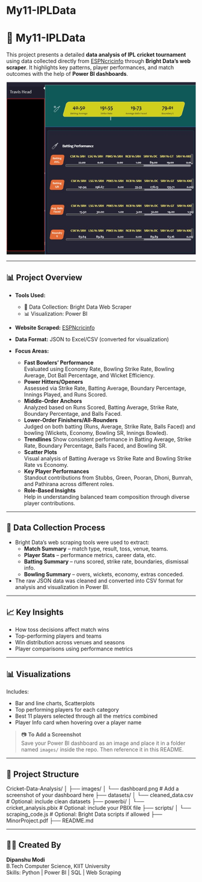 # My11-IPLData
# 🏏 My11-IPLData

This project presents a detailed **data analysis of IPL cricket tournament** using data collected directly from [ESPNcricinfo](https://www.espncricinfo.com/) through **Bright Data’s web scraper**. It highlights key patterns, player performances, and match outcomes with the help of **Power BI dashboards**.

![Dashboard Screenshot](images/playercard.jpg) <!-- Add a screenshot here -->

---

## 📊 Project Overview

- **Tools Used:**  
  - 🧰 Data Collection: Bright Data Web Scraper  
  - 📊 Visualization: Power BI  

- **Website Scraped:** [ESPNcricinfo](https://www.espncricinfo.com/)
- **Data Format:** JSON to Excel/CSV (converted for visualization)
- **Focus Areas:**
  - **Fast Bowlers’ Performance**  
     Evaluated using Economy Rate, Bowling Strike Rate, Bowling Average, Dot Ball Percentage, and Wicket Efficiency.
  - **Power Hitters/Openers**  
      Assessed via Strike Rate, Batting Average, Boundary Percentage, Innings Played, and Runs Scored.
  - **Middle-Order Anchors**  
      Analyzed based on Runs Scored, Batting Average, Strike Rate, Boundary Percentage, and Balls Faced.
  - **Lower-Order Finishers/All-Rounders**  
      Judged on both batting (Runs, Average, Strike Rate, Balls Faced) and bowling (Wickets, Economy, Bowling SR, Innings Bowled).
  - **Trendlines**
      Show consistent performance in Batting Average, Strike Rate, Boundary Percentage, Balls Faced, and Bowling SR.
  - **Scatter Plots**  
      Visual analysis of Batting Average vs Strike Rate and Bowling Strike Rate vs Economy.
  - **Key Player Performances**  
      Standout contributions from Stubbs, Green, Pooran, Dhoni, Bumrah, and Pathirana across different roles.
  - **Role-Based Insights**  
      Help in understanding balanced team composition through diverse player contributions.

---

## 🔧 Data Collection Process

- Bright Data’s web scraping tools were used to extract:
  - **Match Summary** – match type, result, toss, venue, teams.
  - **Player Stats** – performance metrics, career data, etc.
  - **Batting Summary** – runs scored, strike rate, boundaries, dismissal info.
  - **Bowling Summary** – overs, wickets, economy, extras conceded.
- The raw JSON data was cleaned and converted into CSV format for analysis and visualization in Power BI.

---

## 📈 Key Insights

- How toss decisions affect match wins
- Top-performing players and teams
- Win distribution across venues and seasons
- Player comparisons using performance metrics

---

## 📊 Visualizations

Includes:
- Bar and line charts, Scatterplots
- Top performing players for each category
- Best 11 players selected through all the metrics combined
- Player Info card when hovering over a player name

> 📷 **To Add a Screenshot**  
> Save your Power BI dashboard as an image and place it in a folder named `images/` inside the repo. Then reference it in this README.

---

## 📁 Project Structure

Cricket-Data-Analysis/
│
├── images/
│ └── dashboard.png # Add a screenshot of your dashboard here
├── datasets/
│ └── cleaned_data.csv # Optional: include clean datasets
├── powerbi/
│ └── cricket_analysis.pbix # Optional: include your PBIX file
├── scripts/
│ └── scraping_code.js # Optional: Bright Data scripts if allowed
├── MinorProject.pdf
├── README.md

---

## 👨‍💻 Created By

**Dipanshu Modi**  
B.Tech Computer Science, KIIT University  
Skills: Python | Power BI | SQL | Web Scraping
